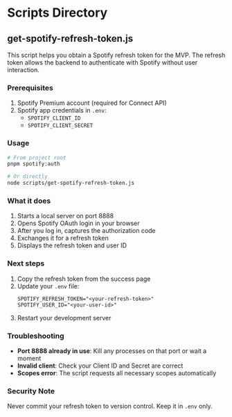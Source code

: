 # Scripts Directory

## get-spotify-refresh-token.js

This script helps you obtain a Spotify refresh token for the MVP. The refresh token allows the backend to authenticate with Spotify without user interaction.

### Prerequisites

1. Spotify Premium account (required for Connect API)
2. Spotify app credentials in `.env`:
   - `SPOTIFY_CLIENT_ID`
   - `SPOTIFY_CLIENT_SECRET`

### Usage

```bash
# From project root
pnpm spotify:auth

# Or directly
node scripts/get-spotify-refresh-token.js
```

### What it does

1. Starts a local server on port 8888
2. Opens Spotify OAuth login in your browser
3. After you log in, captures the authorization code
4. Exchanges it for a refresh token
5. Displays the refresh token and user ID

### Next steps

1. Copy the refresh token from the success page
2. Update your `.env` file:
   ```
   SPOTIFY_REFRESH_TOKEN="<your-refresh-token>"
   SPOTIFY_USER_ID="<your-user-id>"
   ```
3. Restart your development server

### Troubleshooting

- **Port 8888 already in use**: Kill any processes on that port or wait a moment
- **Invalid client**: Check your Client ID and Secret are correct
- **Scopes error**: The script requests all necessary scopes automatically

### Security Note

Never commit your refresh token to version control. Keep it in `.env` only.